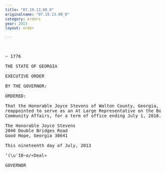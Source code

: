 ```yaml
---
title: "07.19.13.08_0"
originalname: "07.19.13.08_0"
category: orders
year: 2013
layout: order

---
```

<pre>
 

~ 1776 

THE STATE OF GEORGIA

EXECUTIVE ORDER

BY THE GOVERNOR:

ORDERED:

That the Honorable Joyce Stevens of Walton County, Georgia, is
reappointed to serve as an At Large Representative on the Board of
Community Affairs, for a term of office ending July 1, 2018.

The Honorable Joyce Stevens
2040 Double Bridges Road
Good Hope, Georgia 30641

This nineteenth day of July, 2013

‘(\u'I0~o/«Deal»

GOVERNOR

</pre>
